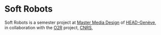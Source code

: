# Soft Robots
Soft Robots is a semester project at [Master Media Design]() of [HEAD-Genève](http://hesge.ch/head), in collaboration with the [O2R]() project, [CNRS](),